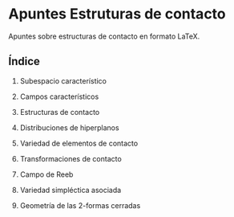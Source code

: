 # Apuntes Estruturas de contacto

Apuntes sobre estructuras de contacto en formato LaTeX.

## Índice

1. Subespacio característico

2. Campos característicos

3. Estructuras de contacto

4. Distribuciones de hiperplanos

5. Variedad de elementos de contacto

6. Transformaciones de contacto 

7. Campo de Reeb 

8. Variedad simpléctica asociada

9. Geometría de las 2-formas cerradas
